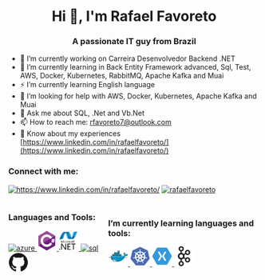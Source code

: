 <h1 align="center"> Hi 👋, I'm Rafael Favoreto </h1>
<h3 align="center">A passionate IT guy from Brazil</h3>

- 🔭 I’m currently working on Carreira Desenvolvedor Backend .NET
- 🌱 I’m currently learning in Back Entity Framework advanced, Sql, Test, AWS, Docker, Kubernetes, RabbitMQ, Apache Kafka and Muai
- ⚡ I’m currently learning English language 
- 🤔 I’m looking for help with AWS, Docker, Kubernetes, Apache Kafka and Muai
- 💬 Ask me about SQL, .Net and Vb.Net
- 📫 How to reach me: rfavoreto7@outlook.com
- 📄 Know about my experiences [https://www.linkedin.com/in/rafaelfavoreto/](https://www.linkedin.com/in/rafaelfavoreto/)

<h3 align="left">Connect with me:</h3>
<p align="left">
<a href="https://www.linkedin.com/in/rafaelfavoreto/" target="blank"><img align="center" src="https://raw.githubusercontent.com/rahuldkjain/github-profile-readme-generator/master/src/images/icons/Social/linked-in-alt.svg" alt="https://www.linkedin.com/in/rafaelfavoreto/" height="30" width="40" /></a>
<a href="https://www.instagram.com/rafaelfavoreto7/" target="blank"><img align="center" src="https://raw.githubusercontent.com/rahuldkjain/github-profile-readme-generator/master/src/images/icons/Social/instagram.svg" alt="rafaelfavoreto" height="30" width="40" /></a>
</p>

<div style="display: flex; justify-content: space-between; align-items: center;">
  <div>
    <h3 align="left">Languages and Tools:</h3>
    <p align="left">
      <a href="https://azure.microsoft.com/en-in/" target="_blank" rel="noreferrer"> <img src="https://www.vectorlogo.zone/logos/microsoft_azure/microsoft_azure-icon.svg" alt="azure" width="40" height="40"/> </a>
      <a href="https://desenvolvedor.io" target="_blank" rel="noreferrer"> <img src="https://raw.githubusercontent.com/devicons/devicon/master/icons/csharp/csharp-original.svg" alt="csharp" width="40" height="40"/> </a>
      <a href="https://balta.io/" target="_blank" rel="noreferrer"> <img src="https://raw.githubusercontent.com/devicons/devicon/master/icons/dot-net/dot-net-original-wordmark.svg" alt="dotnet" width="40" height="40"/> </a>
      <a href="https://www.microsoft.com/en-us/sql-server" target="_blank" rel="noreferrer"> <img src="https://www.svgrepo.com/show/303229/microsoft-sql-server-logo.svg" alt="sql" width="40" height="40"/> </a>
      <a href="https://github.com/rafaelfavoreto" target="_blank" rel="noreferrer"> <img src="https://raw.githubusercontent.com/devicons/devicon/master/icons/github/github-original.svg" alt="github" width="40" height="40"/> </a>
    </p>
  </div>
  
  <div>
    <h3 align="left">I’m currently learning languages and tools:</h3>
    <p align="left"> 
      <a href="https://www.docker.com/" target="_blank" rel="noreferrer"> <img src="https://raw.githubusercontent.com/devicons/devicon/master/icons/docker/docker-original.svg" alt="docker" width="40" height="40"/> </a>
      <a href="https://kubernetes.io/pt-br/" target="_blank" rel="noreferrer"> <img src="https://raw.githubusercontent.com/devicons/devicon/master/icons/kubernetes/kubernetes-plain.svg" alt="kubernetes" width="40" height="40"/> </a>
      <a href="https://learn.microsoft.com/pt-br/dotnet/maui/what-is-maui" target="_blank" rel="noreferrer"> <img src="https://raw.githubusercontent.com/devicons/devicon/master/icons/xamarin/xamarin-original.svg" alt="muai" width="40" height="40"/> </a>
      <a href="https://kafka.apache.org/" target="_blank" rel="noreferrer"> <img src="https://raw.githubusercontent.com/devicons/devicon/master/icons/apachekafka/apachekafka-original.svg" alt="kafka" width="40" height="40"/> </a>
    </p>
  </div>
</div>



